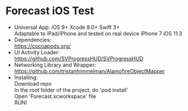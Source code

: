 # Forecast iOS Test

- Universal App: iOS 9+ Xcode 8.0+ Swift 3+<br/>
Adaptable to iPad/iPhone and tested on real device iPhone 7 iOS 11.3
- Dependencies: <br/>
https://cocoapods.org/ <br/>
- UI Activity Loader: <br/>
https://github.com/SVProgressHUD/SVProgressHUD <br/>
- Networking Library and Wrapper: <br/>
https://github.com/tristanhimmelman/AlamofireObjectMapper <br/>
- Installing: <br/>
Download repo<br/>
In the root folder of the project, do 'pod install'<br/>
Open 'Forecast.xcworkspace' file<br/>
RUN!<br/><br/>
